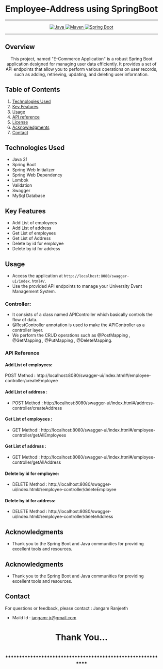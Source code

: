 
# <h1 align = "center"> Employee-Address using SpringBoot </h1>
___ 
<p align="center">
<a href="Java url">
    <img alt="Java" src="https://img.shields.io/badge/Java->=8-darkblue.svg" />
</a>
<a href="Maven url" >
    <img alt="Maven" src="https://img.shields.io/badge/maven-3.1.3-brightgreen.svg" />
</a>
<a href="Spring Boot url" >
    <img alt="Spring Boot" src="https://img.shields.io/badge/Spring Boot-3.0.6-brightgreen.svg" />
</a>
</p>

---

<p align="left">

<!-- Project Description -->
## Overview
<p align="center">This project, named "E-Commerce Application" is a robust Spring Boot application designed for managing user data efficiently. It provides a set of API endpoints that allow you to perform various operations on user records, such as adding, retrieving, updating, and deleting user information. 
</p>

<!-- Table of Contents -->
## Table of Contents
1. [Technologies Used](#technologies-used)
2. [Key Features](#key-features)
3. [Usage](#usage)
4. [API reference](#api-reference)
5. [License](#license)
6. [Acknowledgments](#acknowledgments)
7. [Contact](#contact)

<!-- Technologies Used -->
## Technologies Used
- Java 21
- Spring Boot
- Spring Web Initializer
- Spring Web Dependency
- Lombok
- Validation
- Swagger
- MySql Database


<!-- Key Features -->
## Key Features
- Add List of employees
- Add List of address
- Get List of employees
- Get List of Address
- Delete by id for employee
- Delete by id for address

  
<!-- Usage -->
## Usage
- Access the application at `http://localhost:8080/swagger-ui/index.html#/`.
- Use the provided API endpoints to manage your University Event Management System.

### Controller:
- It consists of a class named APIController which basically controls the flow of data.
- @RestController annotation is used to make the APIController as a controller layer.
- We perform the CRUD operations such as @PostMapping , @GetMapping , @PutMapping , @DeleteMapping.

### API Reference

####  Add List of employees:
POST Method :  http://localhost:8080/swagger-ui/index.html#/employee-controller/createEmployee

#### Add List of address :
 - POST Method : http://localhost:8080/swagger-ui/index.html#/address-controller/createAddress
   
#### Get List of employees :
 - GET Method : http://localhost:8080/swagger-ui/index.html#/employee-controller/getAllEmployees

#### Get List of address :
 - GET Method : http://localhost:8080/swagger-ui/index.html#/employee-controller/getAllAddress

#### Delete by id for employee:
 - DELETE Method : http://localhost:8080/swagger-ui/index.html#/employee-controller/deleteEmployee

#### Delete by id for address:
 - DELETE Method : http://localhost:8080/swagger-ui/index.html#/employee-controller/deleteAddress



 <!-- Acknowledgments -->
## Acknowledgments
- Thank you to the Spring Boot and Java communities for providing excellent tools and resources.


 <!-- Acknowledgments -->
## Acknowledgments
- Thank you to the Spring Boot and Java communities for providing excellent tools and resources.

<!-- Contact -->
## Contact
For questions or feedback, please contact : Jangam Ranjeeth 
- Maild Id : jangamr.jr@gmail.com

<h1 align="center">Thank You...<h1>
<h3 align = "center"> ***********************************************************<h3>
